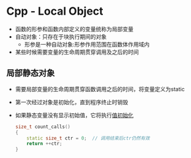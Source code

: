 # Cpp - Local Object

- 函数的形参和函数内部定义的变量统称为局部变量
- 自动对象：只存在于块执行期间的对象
  - 形参是一种自动对象:形参作用范围在函数体作用域内
- 某些时候需要变量的生命周期贯穿调用及之后的时间

## 局部静态对象

- 需要局部变量的生命周期贯穿函数调用之后的时间，将变量定义为static
- 第一次经过对象是初始化，直到程序终止时销毁
- 如果静态变量没有显示初始值，它将执行[值初始化](c++-initialize.md)

  ```c++
  size_t count_calls()
  {
      static size_t ctr = 0;  // 调用结束后ctr仍然有效
      return ++ctr;
  }
  ```
